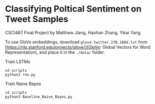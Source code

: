 # Classifying Poltical Sentiment on Tweet Samples

CSCI467 Final Project by Matthew Jiang, Haohan Zhang, Yikai Yang

To use GloVe embeddings, download `glove.twitter.27B.100d.txt` from [https://nlp.stanford.edu/projects/glove/](GloVe: Global Vectors for Word Representation), and place it in the `./data/` folder.

Train LSTMs 
```
cd scripts
python3 rnn.py
```

Train Naive Bayes
```
cd scripts
python3 Baseline_Naive_Bayes.py
```